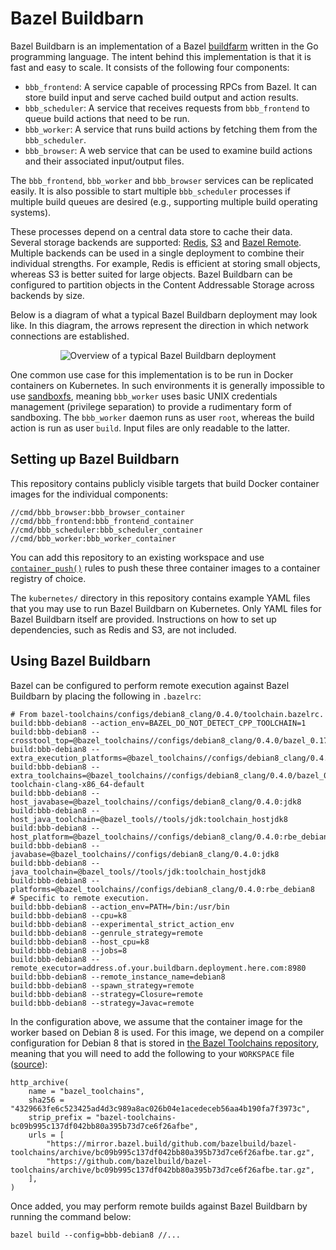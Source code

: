# Bazel Buildbarn

Bazel Buildbarn is an implementation of a Bazel
[buildfarm](https://en.wikipedia.org/wiki/Compile_farm) written in the
Go programming language. The intent behind this implementation is that
it is fast and easy to scale. It consists of the following four
components:

- `bbb_frontend`: A service capable of processing RPCs from Bazel. It
  can store build input and serve cached build output and action results.
- `bbb_scheduler`: A service that receives requests from `bbb_frontend`
  to queue build actions that need to be run.
- `bbb_worker`: A service that runs build actions by fetching them from
  the `bbb_scheduler`.
- `bbb_browser`: A web service that can be used to examine build actions
  and their associated input/output files.

The `bbb_frontend`, `bbb_worker` and `bbb_browser` services can be
replicated easily. It is also possible to start multiple
`bbb_scheduler` processes if multiple build queues are desired (e.g.,
supporting multiple build operating systems).

These processes depend on a central data store to cache their data.
Several storage backends are supported: [Redis](https://redis.io/),
[S3](https://aws.amazon.com/s3/) and [Bazel Remote](https://github.com/buchgr/bazel-remote/).
Multiple backends can be used in a single deployment to combine their
individual strengths. For example, Redis is efficient at storing small
objects, whereas S3 is better suited for large objects. Bazel Buildbarn
can be configured to partition objects in the Content Addressable
Storage across backends by size.

Below is a diagram of what a typical Bazel Buildbarn deployment may look
like. In this diagram, the arrows represent the direction in which
network connections are established.

<p align="center">
  <img src="https://github.com/EdSchouten/bazel-buildbarn/raw/master/doc/diagrams/bbb-overview.png" alt="Overview of a typical Bazel Buildbarn deployment"/>
</p>

One common use case for this implementation is to be run in Docker
containers on Kubernetes. In such environments it is
generally impossible to use [sandboxfs](https://github.com/bazelbuild/sandboxfs/),
meaning `bbb_worker` uses basic UNIX credentials management (privilege
separation) to provide a rudimentary form of sandboxing. The
`bbb_worker` daemon runs as user `root`, whereas the build action is run
as user `build`. Input files are only readable to the latter.

## Setting up Bazel Buildbarn

This repository contains publicly visible targets that build Docker
container images for the individual components:

    //cmd/bbb_browser:bbb_browser_container
    //cmd/bbb_frontend:bbb_frontend_container
    //cmd/bbb_scheduler:bbb_scheduler_container
    //cmd/bbb_worker:bbb_worker_container

You can add this repository to an existing workspace and use
[`container_push()`](https://github.com/bazelbuild/rules_docker#container_push-1)
rules to push these three container images to a container registry of
choice.

The `kubernetes/` directory in this repository contains example YAML
files that you may use to run Bazel Buildbarn on Kubernetes. Only YAML
files for Bazel Buildbarn itself are provided. Instructions on how to
set up dependencies, such as Redis and S3, are not included.

## Using Bazel Buildbarn

Bazel can be configured to perform remote execution against Bazel Buildbarn by
placing the following in `.bazelrc`:

    # From bazel-toolchains/configs/debian8_clang/0.4.0/toolchain.bazelrc.
    build:bbb-debian8 --action_env=BAZEL_DO_NOT_DETECT_CPP_TOOLCHAIN=1
    build:bbb-debian8 --crosstool_top=@bazel_toolchains//configs/debian8_clang/0.4.0/bazel_0.17.1/default:toolchain
    build:bbb-debian8 --extra_execution_platforms=@bazel_toolchains//configs/debian8_clang/0.4.0:rbe_debian8
    build:bbb-debian8 --extra_toolchains=@bazel_toolchains//configs/debian8_clang/0.4.0/bazel_0.17.1/cpp:cc-toolchain-clang-x86_64-default
    build:bbb-debian8 --host_javabase=@bazel_toolchains//configs/debian8_clang/0.4.0:jdk8
    build:bbb-debian8 --host_java_toolchain=@bazel_tools//tools/jdk:toolchain_hostjdk8
    build:bbb-debian8 --host_platform=@bazel_toolchains//configs/debian8_clang/0.4.0:rbe_debian8
    build:bbb-debian8 --javabase=@bazel_toolchains//configs/debian8_clang/0.4.0:jdk8
    build:bbb-debian8 --java_toolchain=@bazel_tools//tools/jdk:toolchain_hostjdk8
    build:bbb-debian8 --platforms=@bazel_toolchains//configs/debian8_clang/0.4.0:rbe_debian8
    # Specific to remote execution.
    build:bbb-debian8 --action_env=PATH=/bin:/usr/bin
    build:bbb-debian8 --cpu=k8
    build:bbb-debian8 --experimental_strict_action_env
    build:bbb-debian8 --genrule_strategy=remote
    build:bbb-debian8 --host_cpu=k8
    build:bbb-debian8 --jobs=8
    build:bbb-debian8 --remote_executor=address.of.your.buildbarn.deployment.here.com:8980
    build:bbb-debian8 --remote_instance_name=debian8
    build:bbb-debian8 --spawn_strategy=remote
    build:bbb-debian8 --strategy=Closure=remote
    build:bbb-debian8 --strategy=Javac=remote

In the configuration above, we assume that the container image for the
worker based on Debian 8 is used. For this image, we depend on a compiler
configuration for Debian 8 that is stored in
[the Bazel Toolchains repository](https://github.com/bazelbuild/bazel-toolchains),
meaning that you will need to add the following to your `WORKSPACE` file
([source](https://releases.bazel.build/bazel-toolchains.html)):

    http_archive(
        name = "bazel_toolchains",
        sha256 = "4329663fe6c523425ad4d3c989a8ac026b04e1acedeceb56aa4b190fa7f3973c",
        strip_prefix = "bazel-toolchains-bc09b995c137df042bb80a395b73d7ce6f26afbe",
        urls = [
            "https://mirror.bazel.build/github.com/bazelbuild/bazel-toolchains/archive/bc09b995c137df042bb80a395b73d7ce6f26afbe.tar.gz",
            "https://github.com/bazelbuild/bazel-toolchains/archive/bc09b995c137df042bb80a395b73d7ce6f26afbe.tar.gz",
        ],
    )

Once added, you may perform remote builds against Bazel Buildbarn by running
the command below:

    bazel build --config=bbb-debian8 //...
